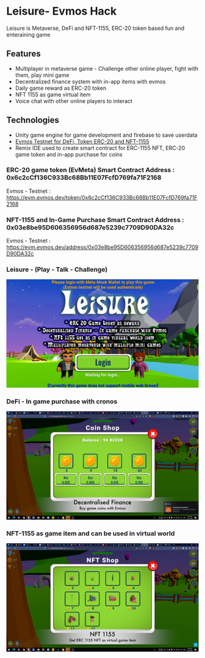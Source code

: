# Leisure- Evmos Hack
Leisure is Metaverse, DeFi and NFT-1155, ERC-20 token based fun and enteraining game

## Features
- Multiplayer in metaverse game - Challenge other online player, fight with them, play mini game
- Decentralized finance system with in-app items with evmos
- Daily game reward as ERC-20 token
- NFT 1155 as game virtual item
- Voice chat with other online players to interact


## Technologies
- Unity game engine for game development and firebase to save userdata
- [Evmos Testnet for DeFi, Token ERC-20 and NFT-1155](https://github.com/MoralisCronosHack-2022/CronMoralis_MetaWorld/blob/main/Cronos.md)
- Remix IDE used to create smart contract for ERC-1155 NFT, ERC-20 game token and in-app purchase for coins

### ERC-20 game token (EvMeta) Smart Contract Address : 0x6c2cCf136C933Bc68Bb11E07FcfD769fa71F2168
Evmos - Testnet : https://evm.evmos.dev/token/0x6c2cCf136C933Bc68Bb11E07FcfD769fa71F2168

### NFT-1155 and In-Game Purchase Smart Contract Address : 0x03e8be95D606356956d687e5239c7709D90DA32c
Evmos - Testnet : https://evm.evmos.dev/address/0x03e8be95D606356956d687e5239c7709D90DA32c


### Leisure - (Play - Talk - Challenge)
![Metaverse Game](/Images/Evmos1.jpg)

### DeFi - In game purchase with cronos
![Leisure Game](/Images/Evmos3.jpg)

### NFT-1155 as game item and can be used in virtual world
![Leisure Game](/Images/Evmos2.jpg)
